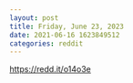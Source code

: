 ```yaml
--- 
layout: post 
title: Friday, June 23, 2023 
date: 2021-06-16 1623849512 
categories: reddit 
--- 
```

https://redd.it/o14o3e